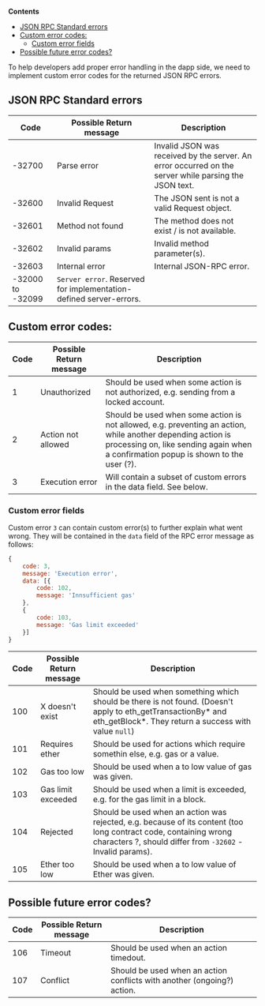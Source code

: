 <!-- START doctoc generated TOC please keep comment here to allow auto update -->
<!-- DON'T EDIT THIS SECTION, INSTEAD RE-RUN doctoc TO UPDATE -->
**Contents**

- [JSON RPC Standard errors](#json-rpc-standard-errors)
- [Custom error codes:](#custom-error-codes)
  - [Custom error fields](#custom-error-fields)
- [Possible future error codes?](#possible-future-error-codes)

<!-- END doctoc generated TOC please keep comment here to allow auto update -->

To help developers add proper error handling in the dapp side, we need to implement custom error codes for the returned JSON RPC errors.

## JSON RPC Standard errors

| Code    | Possible Return message | Description |
| --------|-------------------------|-------------|
|-32700 | Parse error       | Invalid JSON was received by the server. An error occurred on the server while parsing the JSON text. |
|-32600 | Invalid Request   | The JSON sent is not a valid Request object. |
|-32601 | Method not found  | The method does not exist / is not available. |
|-32602 | Invalid params    | Invalid method parameter(s). |
|-32603 | Internal error    | Internal JSON-RPC error. |
|-32000 to -32099             | `Server error`. Reserved for implementation-defined server-errors. |

## Custom error codes:

| Code    | Possible Return message | Description |
| --------|-------------------------|-------------|
|1 | Unauthorized       | Should be used when some action is not authorized, e.g. sending from a locked account.
|2 | Action not allowed | Should be used when some action is not allowed, e.g. preventing an action, while another depending action is processing on, like sending again when a confirmation popup is shown to the user (?).
|3 | Execution error    | Will contain a subset of custom errors in the data field. See below. |

### Custom error fields

Custom error `3` can contain custom error(s) to further explain what went wrong.
They will be contained in the `data` field of the RPC error message as follows:

```js
{
    code: 3,
    message: 'Execution error',
    data: [{
        code: 102,
        message: 'Innsufficient gas'
    },
    {
        code: 103,
        message: 'Gas limit exceeded'
    }]
}
```

| Code    | Possible Return message | Description |
| --------|-------------------------|-------------|
|100 | X doesn't exist    | Should be used when something which should be there is not found. (Doesn't apply to eth_getTransactionBy* and eth_getBlock*. They return a success with value `null`)
|101 | Requires ether         | Should be used for actions which require somethin else, e.g. gas or a value.
|102 | Gas too low           | Should be used when a to low value of gas was given.
|103 | Gas limit exceeded   | Should be used when a limit is exceeded, e.g. for the gas limit in a block.
|104 | Rejected           | Should be used when an action was rejected, e.g. because of its content (too long contract code, containing wrong characters ?, should differ from `-32602` - Invalid params).
|105 | Ether too low           | Should be used when a to low value of Ether was given.


## Possible future error codes?

| Code    | Possible Return message | Description |
| --------|-------------------------|-------------|
|106 | Timeout            | Should be used when an action timedout.
|107 | Conflict           | Should be used when an action conflicts with another (ongoing?) action.